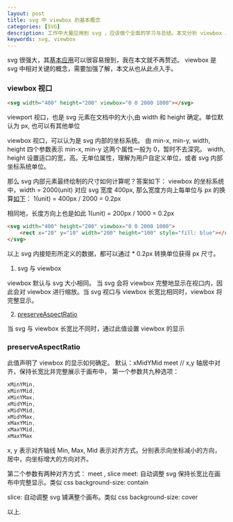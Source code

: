 ```yaml
---
layout: post
title: svg 中 viewbox 的基本概念
categories: [SVG]
description: 工作中大量应用到 svg ，应该做个全面的学习与总结。本文分析 viewbox 。
keywords: svg, viewbox
---
```


svg 很强大，其[基本应用][1]可以很容易搜到，我在本文就不再赘述。
viewbox 是 svg 中相对关键的概念，需要加强了解，本文从也从此点入手。

### viewbox 视口
```html
<svg width="400" height="200" viewbox="0 0 2000 1000"></svg>
```
viewport 视口，也是 svg 元素在文档中的大小,由 width 和 height 确定。单位默认为 px, 也可以有其他单位

viewbox  视口，可以认为是 svg 内部的坐标系统。
由 min-x, min-y, width, height 四个参数表示
min-x, min-y 这两个属性一般为 0，暂时不去深究。
width, height 设置适口的宽，高。无单位属性，理解为用户自定义单位，或者 svg 内部坐标系统单位。

那么 svg 内部元素最终绘制的尺寸如何计算呢？答案如下：
viewbox 的坐标系统中，width = 2000(unit) 对应 svg 宽度 400px, 那么宽度方向上每单位与 px 的换算[如下][2]：
1(unit) = 400px / 2000 = 0.2px

相同地，长度方向上也是如此
1(unit) = 200px / 1000 = 0.2px

```html
<svg width="400" height="200" viewbox="0 0 2000 1000">
    <rect x="20" y="10" width="200" height="100" style="fill: blue"></rect>
</svg>
```
以上 svg 内接矩形所定义的数据，都可以通过 * 0.2px 转换单位获得 px 尺寸。 

1. svg 与 viewbox

viewbox 默认与 svg 大小相同。
当 svg 会将 viewbox 完整地显示在视口内，因此会对 viewbox 进行缩放。当 svg 视口与 viewbox 长宽比相同时，viewbox 将完整显示。

2. [preserveAspectRatio][3]

当 svg 与 viewbox 长宽比不同时，通过此值设置 viewbox 的显示

### preserveAspectRatio
此值声明了 viewbox 的显示如何确定。
默认：xMidYMid meet   // x,y 轴居中对齐，保持长宽比并完整展示于画布中，
第一个参数共九种选项：
```js
xMinYMin,
xMinYMid,
xMinYMax,
xMidYMin,
xMidYMid,
xMidYMax,
xMaxYMin,
xMaxYMid,
xMaxYMax
```
x, y 表示对齐轴线
Min, Max, Mid 表示对齐方式。分别表示向坐标减小的方向，居中，向坐标增大的方向对齐。

第二个参数有两种对齐方式：
meet , slice 
meet: 自动调整 svg 保持长宽比在画布中完整显示。类似 css background-size: contain

slice: 自动调整 svg 铺满整个画布。类似 css background-size: cover

以上.

[1]: https://www.runoob.com/svg/svg-tutorial.html
[2]: https://stackoverflow.com/questions/15335926/how-to-use-the-svg-viewbox-attribute?
[3]: https://segmentfault.com/a/1190000009226427?utm_source=tag-newest